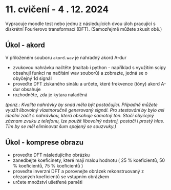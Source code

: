 # 11. cvičení - 4 . 12. 2024

Vypracuje moodle test nebo jednu z následujících dvou úloh pracující s diskrétní Fourierovo transformací (DFT). (Samozřejmě můžete zkusit obě.)

## Úkol - akord

V přiloženém souboru `akord.wav` je nahradný akord A-dur
- zvukovou nahrávku načtěte (maltab i python - například s využitím scipy obsahují funkci na načítání wav souborů) a zobrazte, jedná se o obyčejný 1d signál
- proveďte DFT získaného sinálu a určete, které frekvence (tóny) akord A-dur obsahuje
- rozhodněte, zda je kytara naladěná

_(ponz.: Kvalita nahrávky by snad měla být postačující. Případně můžete využít libovolný vlastnoručně generovaný signál. Pro stestování by bylo asi ideální začít s nahrávkou, která obsahuje samotný tón. Stačí obyčejný záznam zvuku z telefonu, lze použít libovolný nástroj, postačí i prostý hlas. Tím by se měl eliminovat šum spojený se souzvuky.)_

## Úkol - komprese obrazu

- proveďte DFT následujícího obrázku
- zanedbejte koeficinety, které mají malou hodnotu ( 25 % koeficientů, 50 % koeficientů, 75 % koeficientů )
- proveďte inverzní DFT a porovnejte obrázek rekonstruovaný z ořezaných koeficientů se vstupním obrázkem
- určete množství ušetřené paměti
